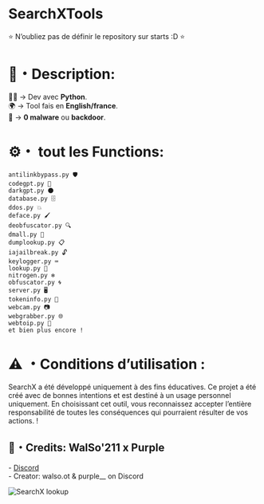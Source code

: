 # SearchXTools

⭐ N’oubliez pas de définir le repository sur starts :D ⭐</h3>

<h1>📜・Description:</h1>

<p>
  👨‍💻 -> Dev avec <strong>Python</strong>.<br>
  🌍 -> Tool fais en <strong>English/france</strong>.<br>
  🔎 -> <strong>0 malware</strong> ou <strong>backdoor</strong>.<br>
</p>

<h1>⚙️・ tout les Functions:</h1>

```
antilinkbypass.py 🛡️
codegpt.py 🤖
darkgpt.py 🌑
database.py 🗄️
ddos.py 💥
deface.py 🖌️
deobfuscator.py 🔍
dmall.py 🛒
dumplookup.py 📋
iajailbreak.py 🔓
keylogger.py ⌨️
lookup.py 🔎
nitrogen.py ❄️
obfuscator.py 🌀
server.py 🖥️
tokeninfo.py 🧩
webcam.py 📷
webgrabber.py 🌐
webtoip.py 📡
et bien plus encore !
```

<h1>⚠️ ・Conditions d’utilisation :</h1>

<p>
  SearchX a été développé uniquement à des fins éducatives. Ce projet a été créé avec de bonnes intentions et est destiné à un usage personnel uniquement. En choisissant cet outil, vous reconnaissez accepter l’entière responsabilité de toutes les conséquences qui pourraient résulter de vos actions. !
</p>


<h2>🔗・Credits: WalSo'211 x Purple</h2>

<p>
  - <a href="https://discord.gg/searchx">Discord</a><br>
  - Creator: walso.ot & purple__ on Discord<br>
</p>

![SearchX lookup](https://github.com/user-attachments/assets/a19750f6-3b98-4ec9-8c0b-ef0d78ef7975)
